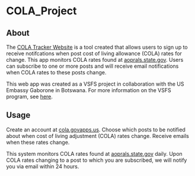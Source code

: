 # COLA_Project

## About
The [COLA Tracker Website](https://cola.govapps.us/) is a tool created that allows users to sign up to receive notifcations when post cost of living allowance (COLA) rates for change. This app monitors COLA rates found at [aoprals.state.gov](https://aoprals.state.gov/Web920/cola.asp). Users can subscribe to one or more posts and will receive email notifications when COLA rates to these posts change.

This web app was created as a VSFS project in collaboration with the US Embassy Gaborone in Botswana. For more information on the VSFS program, see [here](https://vsfs.state.gov/).

## Usage
Create an account at [cola.govapps.us](https://cola.govapps.us/). Choose which posts to be notified about when cost of living adjustment (COLA) rates change. Receive emails when these rates change.

This system monitors COLA rates found at [aoprals.state.gov](https://aoprals.state.gov/Web920/cola.asp) daily. Upon COLA rates changing to a post to which you are subscribed, we will notify you via email within 24 hours.

